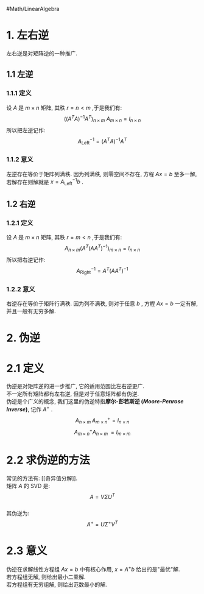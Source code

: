 #Math/LinearAlgebra 
# 1. 左右逆  
左右逆是对矩阵逆的一种推广.
## 1.1 左逆
### 1.1.1 定义  
设 $A$ 是 $m \times n$ 矩阵, 其秩 $r = n < m$ ,于是我们有:  
$$((A^TA)^{-1}A^T)_{n \times m}\ A_{m \times n} = I_{n \times n}$$
所以把左逆记作:    
$$A^{-1}_\text{Left} = (A^TA)^{-1}A^T$$
### 1.1.2 意义  
左逆存在等价于矩阵列满秩.
因为列满秩, 则零空间不存在, 方程 $Ax = b$ 至多一解, 若解存在则解就是 $x = A^{-1}_\text{Left}b$ .  

## 1.2 右逆
### 1.2.1 定义  
设 $A$ 是 $m \times n$ 矩阵, 其秩 $r = m < n$ ,于是我们有:  
$$A_{n \times m}(A^T(AA^T)^{-1})_{m \times n} = I_{n \times n}$$
所以把右逆记作:    
$$A^{-1}_\text{Right} = A^T(AA^T)^{-1}$$
### 1.2.2 意义  
右逆存在等价于矩阵行满秩.
因为列不满秩, 则对于任意 $b$ , 方程 $Ax = b$ 一定有解, 并且一般有无穷多解.  

# 2. 伪逆  
# 2.1 定义
伪逆是对矩阵逆的进一步推广, 它的适用范围比左右逆更广.  
不一定所有矩阵都有左右逆, 但是对于任意矩阵都有伪逆.  
伪逆是个广义的概念, 我们这里的伪逆特指**摩尔-彭若斯逆 (*Moore-Penrose Inverse*)**, 记作 $A^+$ .
$$A^\ _{n \times m} A^+_{m \times n} = I_{n \times n}$$
$$A^+ _{m \times n} A^\ _{n \times m} = I_{m \times m}$$

# 2.2 求伪逆的方法  
常见的方法有: [[奇异值分解]].  
矩阵 $A$ 的 SVD 是: $$A = V \Sigma U^T$$  
其伪逆为:  
$$A^+ = U \Sigma^+ V^T$$

# 2.3 意义  
伪逆在求解线性方程组 $Ax = b$ 中有核心作用, $x = A^+b$ 给出的是"最优"解.  
若方程组无解, 则给出最小二乘解.  
若方程组有无穷组解, 则给出范数最小的解.  

